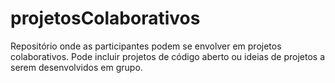 # projetosColaborativos
Repositório onde as participantes podem se envolver em projetos colaborativos. Pode incluir projetos de código aberto ou ideias de projetos a serem desenvolvidos em grupo.
